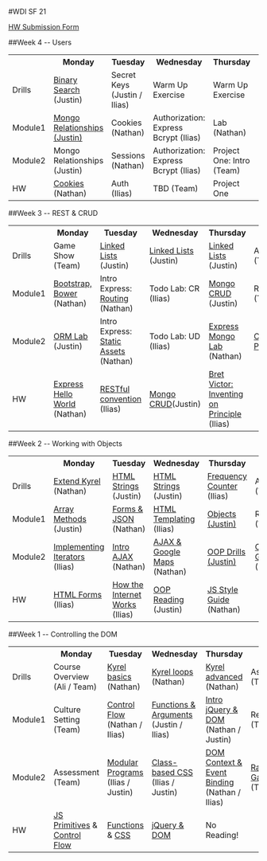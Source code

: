 #WDI SF 21

[HW Submission Form](http://goo.gl/forms/91O3VeI8V4)

<!-- ##Week 12 -->
<!-- ##Week 11 -->
<!-- ##Week 10 -->
<!-- ##Week 9 -->
<!-- ##Week 8 -->
<!-- ##Week 7 -->
<!-- ##Week 6 -->
<!-- ##Week 5 -->

##Week 4 -- Users

<table>
  <tr>
    <th></th>
    <th>Monday</th>
    <th>Tuesday</th>
    <th>Wednesday</th>
    <th>Thursday</th>
    <th>Friday</th>
  </tr>
  <tr>
    <td>Drills</td>
    <td><a href="week-04/drills.md">Binary Search </a>(Justin)</td>
    <td>Secret Keys (Justin / Ilias)</td>
    <td>Warm Up Exercise</td>
    <td>Warm Up Exercise</td>
    <td>Review (Team)</td>
  </tr>
  <tr>
    <td>Module1</td>
    <td><a href="https://github.com/sf-wdi-21/mongo-rel-book-app">Mongo Relationships (Justin)</a></td>
    <td>Cookies (Nathan)</td>
    <td>Authorization: Express Bcrypt (Ilias)</td>
    <td>Lab (Nathan)</td>
    <td>Review (Team)</td>
  </tr>
  <tr>
    <td>Module2</td>
    <td>Mongo Relationships (Justin)</td>
    <td>Sessions (Nathan)</td>
    <td>Authorization: Express Bcrypt (Ilias)</td>
    <td>Project One: Intro (Team)</td>
    <td>Project One</td>
  </tr>
  <tr>
    <td>HW</td>
    <td><a href="week-04/day-2-cookies-sessions/README.md">Cookies</a> (Nathan)</td>
    <td>Auth (Ilias) </td>
    <td>TBD (Team)</td>
    <td>Project One</td>
    <td><!-- LEAVE BLANK --></td>
  </tr>
</table>


##Week 3 -- REST & CRUD
<table>
  <tr>
    <th></th>
    <th>Monday</th>
    <th>Tuesday</th>
    <th>Wednesday</th>
    <th>Thursday</th>
    <th>Friday</th>
  </tr>
  <tr>
    <td>Drills</td>
    <td>Game Show (Team)</td>
    <td><a href='https://github.com/sf-wdi-21/linked-list'>Linked Lists</a> (Justin)</td>
    <td><a href='https://github.com/sf-wdi-21/linked-list'>Linked Lists</a> (Justin)</td>
    <td><a href='https://github.com/sf-wdi-21/linked-list'>Linked Lists</a> (Justin)</td>
    <td>Assessment (Team)</td>
  </tr>
  <tr>
    <td>Module1</td>
    <td><a href='week-03/day-01-bootstrap-orm/dawn-bootstrap/readme.md'>Bootstrap, Bower</a> (Nathan)</td>
    <td>Intro Express: <a href="week-03/day-02-intro-express/dawn-routing">Routing</a> (Nathan)</td>
    <td>Todo Lab: CR (Ilias)</td>
    <td><a href='week-03/day-04-mongo-crud/dawn-mongo/readme.md'>Mongo CRUD</a> (Justin)</td>
    <td>Review (Team)</td>
  </tr>
  <tr>
    <td>Module2</td>
    <td><a href='week-03/day-01-bootstrap-orm/dusk-orm-lab/readme.md'>ORM Lab</a> (Justin)</td>
    <td>Intro Express: <a href="week-03/day-02-intro-express/dusk-assets">Static Assets</a> (Nathan)</td>
    <td>Todo Lab: UD (Ilias)</td>
    <td><a href="https://github.com/sf-wdi-21/bite_me_mongo_express">Express Mongo Lab</a> (Nathan)</td>
    <td><a href="week-03/day-05">Catchphrase Project</a></td>
  </tr>
  <tr>
    <td>HW</td>
    <td><a href="week-03/day-02-intro-express/dawn-routing/README.md">Express Hello World</a> (Nathan)</td>
    <td><a href="https://github.com/sf-wdi-21/notes/blob/master/week-03/day-03-crud-express/rest.md">RESTful convention</a> (Ilias)</td>
    <td><a href="week-03/day-04-mongo-crud/dawn-mongo/readme.md">Mongo CRUD</a>(Justin)</td>
    <td><a href="https://vimeo.com/36579366">Bret Victor: Inventing on Principle</a> (Ilias)</td>
    <td><!-- LEAVE BLANK --></td>
  </tr>
</table>



##Week 2 -- Working with Objects
<table>
  <tr>
    <th></th>
    <th>Monday</th>
    <th>Tuesday</th>
    <th>Wednesday</th>
    <th>Thursday</th>
    <th>Friday</th>
  </tr>
  <tr>
    <td>Drills</td>
    <td><a href="week-02/drills.md">Extend Kyrel</a> (Nathan)</td>
    <td><a href="week-02/drills.md">HTML Strings</a> (Justin)</td>
    <td><a href="week-02/drills.md">HTML Strings</a> (Justin)</td>
    <td><a href="week-02/drills.md">Frequency Counter</a> (Ilias)</td>
    <td>Assessment (Team)</td>
  </tr>
  <tr>
    <td>Module1</td>
    <td><a href="week-02/day-01-arrays%2BIterators/dawn-arrayMethods">Array Methods</a> (Justin)</td>
    <td><a href="week-02/day-02-forms+AJAX/dawn-forms">Forms & JSON</a> (Nathan)</td>
    <td><a href="week-02/day-03-jquery-templating/html-templating/readme.md">HTML Templating</a> (Ilias)</td>
    <td><a href="week-02/day-04-Objects-and-OOP/dawn-objects/readme.md">Objects (Justin)</a></td>
    <td>Review (Team)</td>
  </tr>
  <tr>
    <td>Module2</td>
    <td><a href="week-02/day-01-arrays%2BIterators/dusk-iteratorsLab">Implementing Iterators</a> (Ilias)</td>
    <td><a href="week-02/day-02-forms+AJAX/dusk-ajax">Intro AJAX</a> (Nathan)</td>
    <td><a href="week-02/day-03-jquery-templating/dusk-ajax-google-maps">AJAX & Google Maps</a> (Nathan)</td>
    <td><a href="week-02/day-04-Objects-and-OOP/dusk-object-drills/readme.md">OOP Drills (Justin)</a></td>
    <td><a href="week-02/day-05/weekend_project_refactor_spec.md">OOP Racing Game</a> (Nathan)</td>
  </tr>
  <tr>
    <td>HW</td>
    <td><a href="week-02/day-02-forms%2BAJAX/dawn-forms/readme.md">HTML Forms</a> (Ilias)</td>
    <td><a href="week-02/day-03-jquery-templating/howTheInternetWorks.md">How the Internet Works</a> (Ilias)</td>
    <td><a href="week-02/day-04-Objects-and-OOP/dawn-objects">OOP Reading</a> (Justin)</td>
    <td><a href="https://github.com/airbnb/javascript/tree/master/es5">JS Style Guide</a> (Nathan)</td>
    <td><!-- LEAVE BLANK --></td>

  </tr>
</table>


##Week 1 -- Controlling the DOM
<table>
  <tr>
    <th></th>
    <th>Monday</th>
    <th>Tuesday</th>
    <th>Wednesday</th>
    <th>Thursday</th>
    <th>Friday</th>
  </tr>
  <tr>
    <td>Drills</td>
    <td>Course Overview (Ali / Team)</td>
    <td><a href="week-01/drills.md">Kyrel basics</a> (Nathan)</td>
    <td><a href="week-01/drills.md">Kyrel loops</a> (Nathan)</td>
    <td><a href="week-01/drills.md">Kyrel advanced</a> (Nathan)</td>
    <td>Assessment (Team)</td>
  </tr>
  <tr>
    <td>Module1</td>
    <td>Culture Setting (Team)</td>
    <td><a href="week-01/day-2-control-flow/dawn-control-flow">Control Flow</a> (Nathan / Ilias)</td>
    <td><a href="week-01/day-3-functions%2BCSS/dawn-functions">Functions & Arguments</a> (Justin / Ilias)</td>
    <td><a href="week-01/day-4-DOM/dawn-intro-dom-jquery">Intro jQuery & DOM</a> (Nathan / Justin)</td>
    <td>Review (Team)</td>
  </tr>
  <tr>
    <td>Module2</td>
    <td>Assessment (Team)</td>
    <td><a href="week-01/day-2-control-flow/dusk-modular-programs/">Modular Programs</a> (Ilias / Justin)</td>
    <td><a href="week-01/day-3-functions%2BCSS/dusk-modular-css/exercise.md">Class-based CSS</a> (Ilias / Justin)</td>
    <td><a href="week-01/day-4-DOM/dusk-dom-events">DOM Context & Event Binding</a> (Nathan / Ilias)</td>
    <td><a href="week-01/day-5/weekend_project_spec.md">Racing Game</a> (Team)</td>
  </tr>
  <tr>
    <td>HW</td>
    <td><a href="week-01/day-1-intro/reading/1_javascript_primitives.md">JS Primitives</a> & <a href="week-01/day-2-control-flow/dawn-control-flow/README.md">Control Flow</a></td>
    <td><a href="week-01/day-3-functions%2BCSS/dawn-functions/reading.md">Functions</a> & <a href="week-01/day-3-functions%2BCSS/dusk-modular-css/readme.md">CSS</a></td>
    <td><a href="week-01/day-4-DOM/dawn-intro-dom-jquery/README.md">jQuery & DOM</a></td>
    <td>No Reading!</a></td>
    <td></td>
  </tr>
</table>
